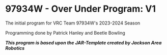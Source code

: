 # 97934W - Over Under Program: V1

The initial program for VRC Team 97934W's 2023-2024 Season

Programming done by Patrick Hanley and Beetle Bowling

***This program is based upon the JAR-Template created by Jackson Area Robotics***
